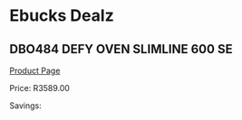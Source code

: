 
# Ebucks Dealz
## DBO484 DEFY OVEN SLIMLINE 600 SE
[Product Page](https://www.ebucks.com/web/shop/productSelected.do?prodId=1232918772&catId=704989856)

Price: R3589.00

Savings: 


	